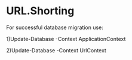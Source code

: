 # URL.Shorting
For successful database migration use:

1)Update-Database -Context ApplicationContext

2)Update-Database -Context UrlContext

